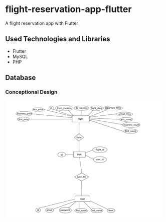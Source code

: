 # flight-reservation-app-flutter
A flight reservation app with Flutter

## Used Technologies and Libraries
- Flutter
- MySQL
- PHP

## Database
### Conceptional Design
<img src="flight_reservation/screenshots/conceptual_design.png" width=500>
